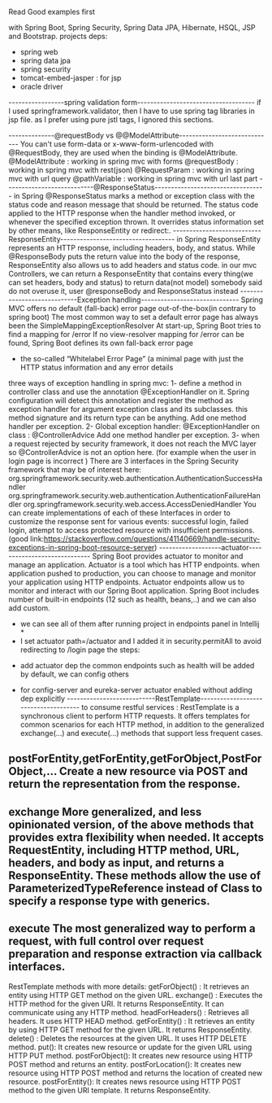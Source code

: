 Read Good examples first

with Spring Boot, Spring Security, Spring Data JPA, Hibernate, HSQL, JSP and Bootstrap.
projects deps:
- spring web 
- spring data jpa
- spring security
- tomcat-embed-jasper : for jsp
- oracle driver 

-----------------spring validation form------------------------------------
if I used springframework.validator, then I have to use spring tag libraries in jsp file.
as I prefer using pure jstl tags, I ignored this sections.

--------------@requestBody vs @@ModelAttribute-----------------------------
You can't use form-data or x-www-form-urlencoded with @RequestBody, they are used when the binding is @ModelAttribute.
@ModelAttribute : working in spring mvc with forms
@requestBody : working in spring mvc with rest(json)
@RequestParam :  working in spring mvc with url query 
@pathVariable :  working in spring mvc with url last part
---------------------------@ResponseStatus----------------------------------
in Spring @ResponseStatus marks a method or exception class with the status code and reason message that should be returned.
The status code applied to the HTTP response when the handler method invoked, or whenever the specified exception thrown. 
It overrides status information set by other means, like ResponseEntity or redirect:.
---------------------------ResponseEntity-----------------------------------
in Spring ResponseEntity represents an HTTP response, including headers, body, and status. While @ResponseBody puts the return value
 into the body of the response, ResponseEntity also allows us to add headers and status code.
 in our mvc Controllers, we can return a ResponseEntity that contains every thing(we can set headers, body and status) to return data(not model)
 somebody said do not overuse it, user @responseBody and ResponseStatus instead
----------------------------Exception handling------------------------------
Spring MVC offers no default (fall-back) error page out-of-the-box(in contrary to spring boot)
The most common way to set a default error page has always been the SimpleMappingExceptionResolver
At start-up, Spring Boot tries to find a mapping for /error
If no view-resolver mapping for /error can be found, Spring Boot defines its own fall-back error page 
- the so-called “Whitelabel Error Page” (a minimal page with just the HTTP status information and any error details

three ways of exception handling in spring mvc:
1-  define a method in controller class and use the annotation @ExceptionHandler on it. Spring configuration will detect 
this annotation and register the method as exception handler for argument exception class and its subclasses.
this method signature and its return type can be anything. Add one method handler per exception.
2- Global exception handler: @ExceptionHandler on class  : @ControllerAdvice
Add one method handler per exception.
3- when a request rejected by security framework, it does not reach the MVC layer so @ControllerAdvice is not an option here.
(for example when the user in login page is incorrect )
   There are 3 interfaces in the Spring Security framework that may be of interest here:  
   org.springframework.security.web.authentication.AuthenticationSuccessHandler
   org.springframework.security.web.authentication.AuthenticationFailureHandler
   org.springframework.security.web.access.AccessDeniedHandler
   You can create implementations of each of these Interfaces in order to customize the response sent for various events:
    successful login, failed login, attempt to access protected resource with insufficient permissions.
    (good link:https://stackoverflow.com/questions/41140669/handle-security-exceptions-in-spring-boot-resource-server)
-------------------actuator-----------------------------
Spring Boot provides actuator to monitor and manage an application. Actuator is a tool which has HTTP endpoints. 
when application pushed to production, you can choose to manage and monitor your application using HTTP endpoints.
Actuator endpoints allow us to monitor and interact with our Spring Boot application. 
Spring Boot includes number of built-in endpoints (12 such as health, beans,..) and we can also add custom.
* we can see all of them after running project in endpoints panel in Intellij *
* I set actuator path=/actuator and I added it in security.permitAll to avoid redirecting to /login page
the steps:
- add actuator dep 
the common endpoints such as health will be added by default, we can config others
* for config-server and eureka-server actuator enabled without adding dep explicitly
---------------------------RestTemplate-------------------------------------
to consume restful services :
RestTemplate is a synchronous client to perform HTTP requests. It offers templates for common scenarios for each HTTP method, 
in addition to the generalized exchange(...) and execute(...) methods that support less frequent cases.

postForEntity,getForEntity,getForObject,PostForObject,...
Create a new resource via POST and return the representation from the response.
------
exchange
More generalized, and less opinionated version, of the above methods that provides extra flexibility when needed. 
It accepts RequestEntity, including HTTP method, URL, headers, and body as input, and returns a ResponseEntity.
These methods allow the use of ParameterizedTypeReference instead of Class to specify a response type with generics.
--------
execute
The most generalized way to perform a request, with full control over request preparation and response extraction via callback interfaces.
-------------
RestTemplate methods with more details:
getForObject() : It retrieves an entity using HTTP GET method on the given URL.
exchange() : Executes the HTTP method for the given URI. It returns ResponseEntity. It can communicate using any HTTP method.
headForHeaders() : Retrieves all headers. It uses HTTP HEAD method.
getForEntity() : It retrieves an entity by using HTTP GET method for the given URL. It returns ResponseEntity.
delete() : Deletes the resources at the given URL. It uses HTTP DELETE method.
put(): It creates new resource or update for the given URL using HTTP PUT method.
postForObject(): It creates new resource using HTTP POST method and returns an entity.
postForLocation(): It creates new resource using HTTP POST method and returns the location of created new resource.
postForEntity(): It creates news resource using HTTP POST method to the given URI template. It returns ResponseEntity.